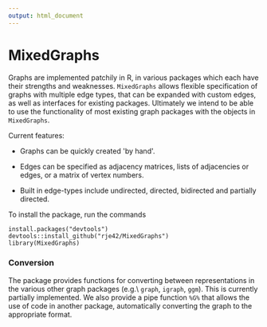 ```yaml
---
output: html_document
---
```

# MixedGraphs

Graphs are implemented patchily in R, in various packages which each have 
their strengths and weaknesses.  `MixedGraphs` allows flexible specification
of graphs with multiple edge types, that can be expanded with custom edges,
as well as interfaces for existing packages. 
Ultimately we intend to be able to use the functionality of most existing 
graph packages with the objects in `MixedGraphs`.

Current features:

* Graphs can be quickly created 'by hand'.

* Edges can be specified as adjacency matrices, lists of adjacencies or 
  edges, or a matrix of vertex numbers.

* Built in edge-types include undirected, directed, bidirected and partially 
  directed.
  
To install the package, run the commands
```
install.packages("devtools")
devtools::install_github("rje42/MixedGraphs")
library(MixedGraphs)
```

### Conversion

The package provides functions for converting between 
representations in the various other graph packages (e.g.\ `graph`,
`igraph`, `ggm`).  This is currently partially implemented.
We also provide a pipe function `%G%` that allows the use of
code in another package, automatically converting the 
graph to the appropriate format.

